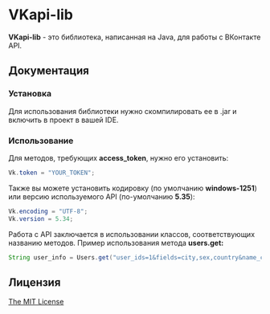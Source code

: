 # VKapi-lib
**VKapi-lib** - это библиотека, написанная на Java, для работы с ВКонтакте API.

## Документация

### Установка
Для использования библиотеки нужно скомпилировать ее в .jar и включить в проект в вашей IDE.
### Использование
Для методов, требующих **access_token**, нужно его установить:
```java
Vk.token = "YOUR_TOKEN";
```
Также вы можете установить кодировку (по умолчанию **windows-1251**) или версию используемого API (по-умолчанию **5.35**):
```java
Vk.encoding = "UTF-8";
Vk.version = 5.34;
```
Работа с API заключается в использовании классов, соответствующих названию методов. Пример использования метода **users.get:**
```java
String user_info = Users.get("user_ids=1&fields=city,sex,country&name_case=nom");
```

## Лицензия
[The MIT License](http://opensource.org/licenses/MIT)
